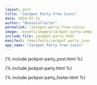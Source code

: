 ```yaml
---
layout: post
title: "Jackpot Party Free Coins"
date: 2024-07-31
author: "BonusCollector"
permalink: /jackpot-party-free-coins/
image: /assets/images/jackpot-party.webp
include_file: jackpot-party.html
manifest: /manifests/jackpot-party.json
app_name: "Jackpot Party Free Coins"
---
```


{% include jackpot-party_post.html %}

{% include jackpot-party.html %}

{% include jackpot-party_footer.html %}